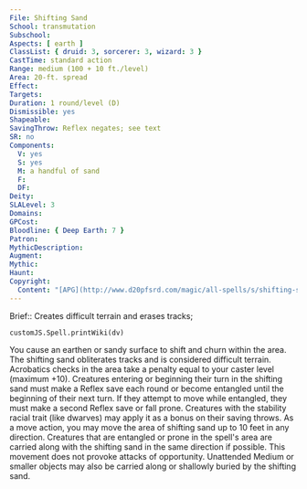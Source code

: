 ```yaml
---
File: Shifting Sand
School: transmutation
Subschool: 
Aspects: [ earth ]
ClassList: { druid: 3, sorcerer: 3, wizard: 3 }
CastTime: standard action
Range: medium (100 + 10 ft./level)
Area: 20-ft. spread
Effect: 
Targets: 
Duration: 1 round/level (D)
Dismissible: yes
Shapeable: 
SavingThrow: Reflex negates; see text
SR: no
Components:
  V: yes
  S: yes
  M: a handful of sand
  F: 
  DF: 
Deity: 
SLALevel: 3
Domains: 
GPCost: 
Bloodline: { Deep Earth: 7 }
Patron: 
MythicDescription: 
Augment: 
Mythic: 
Haunt: 
Copyright:
  Content: "[APG](http://www.d20pfsrd.com/magic/all-spells/s/shifting-sand)"
---
```

Brief:: Creates difficult terrain and erases tracks;

```dataviewjs
customJS.Spell.printWiki(dv)
```

You cause an earthen or sandy surface to shift and churn within the area. The shifting sand obliterates tracks and is considered difficult terrain. Acrobatics checks in the area take a penalty equal to your caster level (maximum +10). Creatures entering or beginning their turn in the shifting sand must make a Reflex save each round or become entangled until the beginning of their next turn. If they attempt to move while entangled, they must make a second Reflex save or fall prone. Creatures with the stability racial trait (like dwarves) may apply it as a bonus on their saving throws.  As a move action, you may move the area of shifting sand up to 10 feet in any direction. Creatures that are entangled or prone in the spell's area are carried along with the shifting sand in the same direction if possible. This movement does not provoke attacks of opportunity. Unattended Medium or smaller objects may also be carried along or shallowly buried by the shifting sand.

